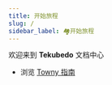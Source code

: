 ```yaml
---
title: 开始旅程
slug: /         
sidebar_label: 🏘️开始旅程
---
```



欢迎来到 **Tekubedo** 文档中心

- 浏览 [Towny 指南](/docs/towny-guide/)
